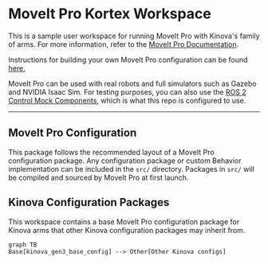 # MoveIt Pro Kortex Workspace

This is a sample user workspace for running MoveIt Pro with Kinova's family of arms.
For more information, refer to the [MoveIt Pro Documentation](https://docs.picknik.ai/).

Instructions for building your own MoveIt Pro configuration can be found [here.](https://docs.picknik.ai/docs/getting_started/configuration_tutorials/configure_custom_robot/)

MoveIt Pro can be used with real robots and full simulators such as Gazebo and NVIDIA Isaac Sim.
For testing purposes, you can also use the [ROS 2 Control Mock Components](https://control.ros.org/master/doc/ros2_control/hardware_interface/doc/mock_components_userdoc.html), which is what this repo is configured to use.

---
## MoveIt Pro Configuration

This package follows the recommended layout of a MoveIt Pro configuration package.
Any configuration package or custom Behavior implementation can be included in the `src/` directory.
Packages in `src/` will be compiled and sourced by MoveIt Pro at first launch.

## Kinova Configuration Packages

This workspace contains a base MoveIt Pro configuration package for Kinova arms that other Kinova configuration packages may inherit from.

```mermaid
graph TB
Base[kinova_gen3_base_config] --> Other[Other Kinova configs]
```
